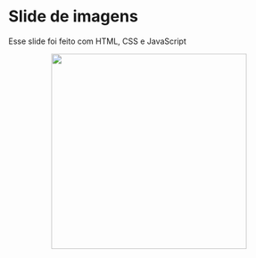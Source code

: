 # Slide de imagens

Esse slide foi feito com HTML, CSS e JavaScript

<div align="center">
  <img src="https://user-images.githubusercontent.com/124575968/229360560-f79bea48-156e-46a7-ba46-bf51401ed73e.png" height="350"/>
</div>
